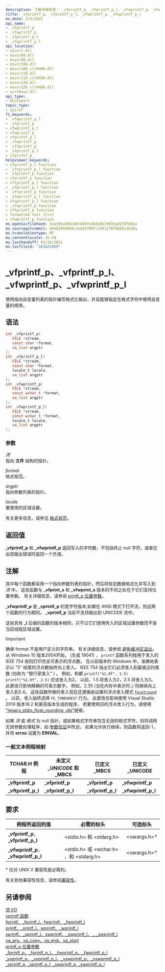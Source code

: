 ```yaml
---
description: 了解详细信息： _vfprintf_p、_vfprintf_p_l、_vfwprintf_p、_vfwprintf_p_l
title: _vfprintf_p、_vfprintf_p_l、_vfwprintf_p、_vfwprintf_p_l
ms.date: 3/9/2021
api_name:
- _vfprintf_p
- _vfwprintf_p
- _vfprintf_p_l
- _vfwprintf_p_l
api_location:
- msvcrt.dll
- msvcr80.dll
- msvcr90.dll
- msvcr100.dll
- msvcr100_clr0400.dll
- msvcr110.dll
- msvcr110_clr0400.dll
- msvcr120.dll
- msvcr120_clr0400.dll
- ucrtbase.dll
api_type:
- DLLExport
topic_type:
- apiref
f1_keywords:
- _vfwprintf_p_l
- _vfprintf_p
- vfwprintf_p_l
- vfwprintf_p
- vfprintf_p_l
- _vfwprintf_p
- _vftprintf_p
- _vfprintf_p_l
- vfprintf_p
helpviewer_keywords:
- vfprintf_p_l function
- _vftprintf_p_l function
- _vfprintf_p function
- vfprintf_p function
- vftprintf_p_l function
- _vfprintf_p_l function
- _vftprintf_p function
- _vfwprintf_p_l function
- vfwprintf_p_l function
- _vfwprintf_p function
- vftprintf_p function
- formatted text [C++]
- vfwprintf_p function
ms.openlocfilehash: 5aa305a506c6dc046fe4b828e7d693ad278f0daa
ms.sourcegitcommit: b04b39940b0c1e265f80fc1951278fdb05a1b30a
ms.translationtype: MT
ms.contentlocale: zh-CN
ms.lasthandoff: 03/10/2021
ms.locfileid: "102621469"
---
```

# <a name="_vfprintf_p-_vfprintf_p_l-_vfwprintf_p-_vfwprintf_p_l"></a>_vfprintf_p、_vfprintf_p_l、_vfwprintf_p、_vfwprintf_p_l

使用指向自变量列表的指针编写格式化输出，并且能够指定在格式字符中使用自变量的顺序。

## <a name="syntax"></a>语法

```C
int _vfprintf_p(
   FILE *stream,
   const char *format,
   va_list argptr
);
int _vfprintf_p_l(
   FILE *stream,
   const char *format,
   locale_t locale,
   va_list argptr
);
int _vfwprintf_p(
   FILE *stream,
   const wchar_t *format,
   va_list argptr
);
int _vfwprintf_p_l(
   FILE *stream,
   const wchar_t *format,
   locale_t locale,
   va_list argptr
);
```

### <a name="parameters"></a>参数

*流*<br/>
指向 **文件** 结构的指针。

*format*<br/>
格式规范。

*argptr*<br/>
指向参数列表的指针。

*locale*<br/>
要使用的区域设置。

有关更多信息，请参见 [格式规范](../../c-runtime-library/format-specification-syntax-printf-and-wprintf-functions.md)。

## <a name="return-value"></a>返回值

**_vfprintf_p** 和 **_vfwprintf_p** 返回写入的字符数，不包括终止 null 字符，或者在出现输出错误时返回一个负值。

## <a name="remarks"></a>注解

其中每个函数都采用一个指向参数列表的指针，然后将给定数据格式化并写入到 *流* 中。 这些函数与 **_vfprint_s** 和 **_vfwprint_s** 版本的不同之处在于它们支持位置参数。 有关详细信息，请参阅 [printf_p 位置参数](../../c-runtime-library/printf-p-positional-parameters.md)。

**_vfwprintf_p** 是 **_vprintf_p** 的宽字符版本;如果在 ANSI 模式下打开流，则这两个函数的行为相同。 **_vprintf_p** 当前不支持输出到 UNICODE 流中。

这些具有 **_l** 后缀的函数的版本相同，只不过它们使用传入的区域设置参数而不是当前线程区域设置。

> [!IMPORTANT]
> 确保 format 不是用户定义的字符串。 有关详细信息，请参阅 [避免缓冲区溢出](/windows/win32/SecBP/avoiding-buffer-overruns)。
> 从 Windows 10 版本2004开始， (生成 19041) ， `printf` 函数系列按用于舍入的 IEEE 754 规则打印完全可表示的浮点数。 在以前版本的 Windows 中，准确地表示以 "5" 结尾的浮点数始终向上舍入。 IEEE 754 指出它们必须舍入到最接近的偶数 (也称为 "银行家舍入" ) 。 例如，和都 `printf("%1.0f", 1.5)` `printf("%1.0f", 2.5)` 应该舍入为2。 以前，1.5 将舍入为2，2.5 将舍入为3。 此更改只影响精确的可表示数字。 例如，2.35 (当在内存中表示时，) 将继续向上舍入到2.4。 这些函数所做的舍入现在还遵循由设置的浮点舍入模式 [`fesetround`](fegetround-fesetround2.md) 。 以前，舍入始终选择 `FE_TONEAREST` 行为。 此更改仅影响使用 Visual Studio 2019 版本16.2 和更高版本生成的程序。 若要使用旧的浮点舍入行为，请使用 ["legacy_stdio_float_rounding .obj"](../link-options.md)链接。

如果 *流* 或 *格式* 为 null 指针，或如果格式字符串包含无效的格式字符，则将调用无效参数处理程序，如 [参数验证](../../c-runtime-library/parameter-validation.md)中所述。 如果允许执行继续，则函数将返回-1，并将 **errno** 设置为 **EINVAL**。

### <a name="generic-text-routine-mappings"></a>一般文本例程映射

|TCHAR.H 例程|未定义 _UNICODE 和 _MBCS|已定义 _MBCS|已定义 _UNICODE|
|---------------------|------------------------------------|--------------------|-----------------------|
|**_vftprintf_p**|**_vfprintf_p**|**_vfprintf_p**|**_vfwprintf_p**|
|**_vftprintf_p_l**|**_vfprintf_p_l**|**_vfprintf_p_l**|**_vfwprintf_p_l**|

## <a name="requirements"></a>要求

|例程所返回的值|必需的标头|可选标头|
|-------------|---------------------|----------------------|
|**_vfprintf_p**， **_vfprintf_p_l**|\<stdio.h> 和 \<stdarg.h>|\<varargs.h>*|
|**_vfwprintf_p**， **_vfwprintf_p_l**|\<stdio.h> 或 \<wchar.h> 、和 \<stdarg.h>|\<varargs.h>*|

\* 仅对 UNIX V 兼容性是必需的。

有关其他兼容性信息，请参阅[兼容性](../../c-runtime-library/compatibility.md)。

## <a name="see-also"></a>另请参阅

[流 I/O](../../c-runtime-library/stream-i-o.md)<br/>
[vprintf 函数](../../c-runtime-library/vprintf-functions.md)<br/>
[fprintf、_fprintf_l、fwprintf、_fwprintf_l](fprintf-fprintf-l-fwprintf-fwprintf-l.md)<br/>
[printf、_printf_l、wprintf、_wprintf_l](printf-printf-l-wprintf-wprintf-l.md)<br/>
[sprintf、_sprintf_l、swprintf、_swprintf_l、 \_ _swprintf_l](sprintf-sprintf-l-swprintf-swprintf-l-swprintf-l.md)<br/>
[va_arg、va_copy、va_end、va_start](va-arg-va-copy-va-end-va-start.md)<br/>
[printf_p 位置参数](../../c-runtime-library/printf-p-positional-parameters.md)<br/>
[_fprintf_p、_fprintf_p_l、_fwprintf_p、_fwprintf_p_l](fprintf-p-fprintf-p-l-fwprintf-p-fwprintf-p-l.md)<br/>
[_vsprintf_p、_vsprintf_p_l、_vswprintf_p、_vswprintf_p_l](vsprintf-p-vsprintf-p-l-vswprintf-p-vswprintf-p-l.md)<br/>
[_sprintf_p, _sprintf_p_l, _swprintf_p, _swprintf_p_l](sprintf-p-sprintf-p-l-swprintf-p-swprintf-p-l.md)<br/>
